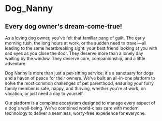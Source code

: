 # Dog_Nanny
## Every dog owner's dream-come-true! 

As a loving dog owner, you've felt that familiar pang of guilt. The early morning rush, the long hours at work, or the sudden need to travel—all leading to the same heartbreaking sight: your best friend looking at you with sad eyes as you close the door. They deserve more than a lonely day waiting by the window. They deserve care, companionship, and a little adventure.

Dog Nanny is more than just a pet-sitting service; it's a sanctuary for dogs and a haven of peace for their owners. We've built an all-in-one platform to solve the most common challenges of pet parenthood, ensuring your furry family member is safe, happy, and thriving, whether you're at work, on vacation, or just need a day to yourself.

Our platform is a complete ecosystem designed to manage every aspect of a dog's well-being. We’ve combined world-class care with modern technology to deliver a seamless, worry-free experience for everyone.
